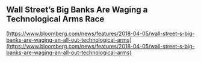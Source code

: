 ## Wall Street’s Big Banks Are Waging a Technological Arms Race
  
  [https://www.bloomberg.com/news/features/2018-04-05/wall-street-s-big-banks-are-waging-an-all-out-technological-arms](https://www.bloomberg.com/news/features/2018-04-05/wall-street-s-big-banks-are-waging-an-all-out-technological-arms)